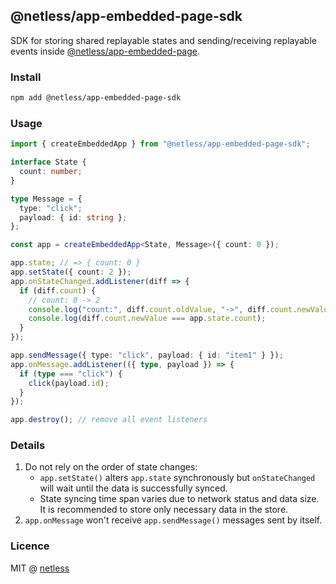 ## @netless/app-embedded-page-sdk

SDK for storing shared replayable states and sending/receiving replayable events inside [@netless/app-embedded-page](https://github.com/netless-io/netless-app/tree/master/packages/app-embedded-page).

### Install

```bash
npm add @netless/app-embedded-page-sdk
```

### Usage

```ts
import { createEmbeddedApp } from "@netless/app-embedded-page-sdk";

interface State {
  count: number;
}

type Message = {
  type: "click";
  payload: { id: string };
};

const app = createEmbeddedApp<State, Message>({ count: 0 });

app.state; // => { count: 0 }
app.setState({ count: 2 });
app.onStateChanged.addListener(diff => {
  if (diff.count) {
    // count: 0 -> 2
    console.log("count:", diff.count.oldValue, "->", diff.count.newValue);
    console.log(diff.count.newValue === app.state.count);
  }
});

app.sendMessage({ type: "click", payload: { id: "item1" } });
app.onMessage.addListener(({ type, payload }) => {
  if (type === "click") {
    click(payload.id);
  }
});

app.destroy(); // remove all event listeners
```

### Details

1. Do not rely on the order of state changes:
   - `app.setState()` alters `app.state` synchronously but `onStateChanged` will wait until the data is successfully synced.
   - State syncing time span varies due to network status and data size. It is recommended to store only necessary data in the store.
2. `app.onMessage` won't receive `app.sendMessage()` messages sent by itself.

### Licence

MIT @ [netless](https://github.com/netless-io)
